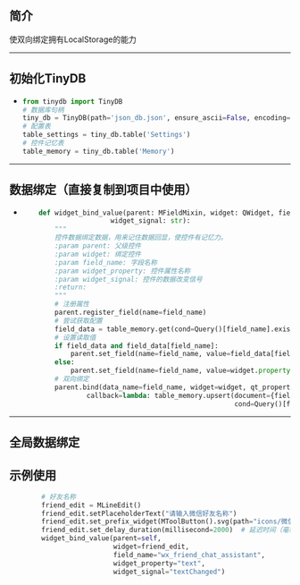 ## 简介
使双向绑定拥有LocalStorage的能力

******
## 初始化TinyDB
  - ```python
    from tinydb import TinyDB
    # 数据库句柄
    tiny_db = TinyDB(path='json_db.json', ensure_ascii=False, encoding='utf-8')
    # 配置表
    table_settings = tiny_db.table('Settings')
    # 控件记忆表
    table_memory = tiny_db.table('Memory')
********
## 数据绑定（直接复制到项目中使用）
  - ```python
        def widget_bind_value(parent: MFieldMixin, widget: QWidget, field_name: str, widget_property: str,
                          widget_signal: str):
            """
            控件数据绑定数据，用来记住数据回显，使控件有记忆力。
            :param parent: 父级控件
            :param widget: 绑定控件
            :param field_name: 字段名称
            :param widget_property: 控件属性名称
            :param widget_signal: 控件的数据改变信号
            :return:
            """
            # 注册属性
            parent.register_field(name=field_name)
            # 尝试获取配置
            field_data = table_memory.get(cond=Query()[field_name].exists())
            # 设置读取值
            if field_data and field_data[field_name]:
                parent.set_field(name=field_name, value=field_data[field_name])
            else:
                parent.set_field(name=field_name, value=widget.property(widget_property))
            # 双向绑定
            parent.bind(data_name=field_name, widget=widget, qt_property=widget_property, signal=widget_signal,
                    callback=lambda: table_memory.upsert(document={field_name: parent.field(field_name)},
                                                         cond=Query()[field_name].exists()))
******
## 全局数据绑定

## 示例使用

```python
        # 好友名称
        friend_edit = MLineEdit()
        friend_edit.setPlaceholderText("请输入微信好友名称")
        friend_edit.set_prefix_widget(MToolButton().svg(path="icons/微信好友.svg").icon_only())
        friend_edit.set_delay_duration(millisecond=2000)  # 延迟时间（毫秒）
        widget_bind_value(parent=self, 
                          widget=friend_edit, 
                          field_name="wx_friend_chat_assistant",
                          widget_property="text",
                          widget_signal="textChanged")
```